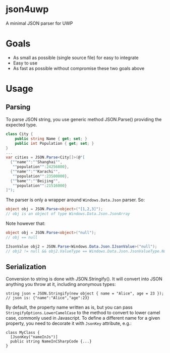 # json4uwp
A minimal JSON parser for UWP

# Goals
- As small as possible (single source file) for easy to integrate
- Easy to use
- As fast as possible without compromise these two goals above

# Usage
## Parsing
To parse JSON string, you use generic method JSON.Parse() providing the expected type.
``` C#
class City {
    public string Name { get; set; }
    public int Population { get; set; }
}
...
var cities = JSON.Parse<City[]>(@"[
  {""name"":""Shanghai"",
   ""population"":24256800},
  {""name"":""Karachi"",
   ""population"":23500000},
  {""bame"":""Beijing"",
   ""population"":21516000}
]");
```

The parser is only a wrapper around `Windows.Data.Json` parser. So:
``` C#
object obj = JSON.Parse<object>("[1,2,3]");
// obj is an object of type Windows.Data.Json.JsonArray
```

Note however that:
``` C#
object obj = JSON.Parse<object>("null");
// obj == null

IJsonValue obj2 = JSON.Parse<Windows.Data.Json.IJsonValue>("null");
// obj2 != null && obj2.ValueType == Windows.Data.Json.JsonValueType.Null
```

## Serialization
Conversion to string is done with JSON.Stringify(). It will convert into JSON anything you throw at it, including anonymous types:
```
string json = JSON.Stringify(new object { name = "Alice", age = 23 });
// json is: {"name":"Alice","age":23}
```
By default, the property name written as is, but you can pass `StringifyOptions.LowerCamelCase` to the method to convert to lower camel case, commonly used in Javascript. To define a different name for a given property, you need to decorate it with `JsonKey` attribute, e.g.:
```
class MyClass {
  [JsonKey("nameInJs")]
  public string NameInCSharpCode {...}
}
```
